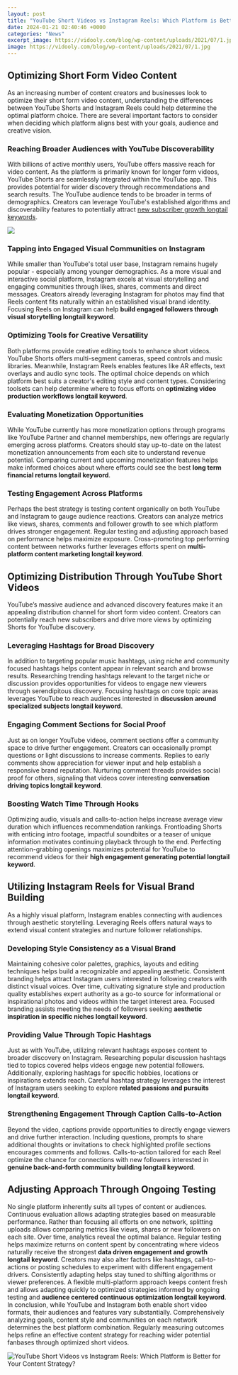 ```yaml
---
layout: post
title: "YouTube Short Videos vs Instagram Reels: Which Platform is Better for Your Content Strategy?"
date: 2024-01-21 02:40:46 +0000
categories: "News"
excerpt_image: https://vidooly.com/blog/wp-content/uploads/2021/07/1.jpg
image: https://vidooly.com/blog/wp-content/uploads/2021/07/1.jpg
---
```


## Optimizing Short Form Video Content 
As an increasing number of content creators and businesses look to optimize their short form video content, understanding the differences between YouTube Shorts and Instagram Reels could help determine the optimal platform choice. There are several important factors to consider when deciding which platform aligns best with your goals, audience and creative vision.
### Reaching Broader Audiences with YouTube Discoverability
With billions of active monthly users, YouTube offers massive reach for video content. As the platform is primarily known for longer form videos, YouTube Shorts are seamlessly integrated within the YouTube app. This provides potential for wider discovery through recommendations and search results. The YouTube audience tends to be broader in terms of demographics. Creators can leverage YouTube's established algorithms and discoverability features to potentially attract [new subscriber growth longtail keywords](https://store.fi.io.vn/hurt-my-chihuahua). 

![](https://www.themobileindian.com/wp-content/uploads/2022/11/Reels-vs-YouTube-Shorts.jpg)
### Tapping into Engaged Visual Communities on Instagram
While smaller than YouTube's total user base, Instagram remains hugely popular - especially among younger demographics. As a more visual and interactive social platform, Instagram excels at visual storytelling and engaging communities through likes, shares, comments and direct messages. Creators already leveraging Instagram for photos may find that Reels content fits naturally within an established visual brand identity. Focusing Reels on Instagram can help **build engaged followers through visual storytelling longtail keyword**.
### Optimizing Tools for Creative Versatility  
Both platforms provide creative editing tools to enhance short videos. YouTube Shorts offers multi-segment cameras, speed controls and music libraries. Meanwhile, Instagram Reels enables features like AR effects, text overlays and audio sync tools. The optimal choice depends on which platform best suits a creator's editing style and content types. Considering toolsets can help determine where to focus efforts on **optimizing video production workflows longtail keyword**.
### Evaluating Monetization Opportunities  
While YouTube currently has more monetization options through programs like YouTube Partner and channel memberships, new offerings are regularly emerging across platforms. Creators should stay up-to-date on the latest monetization announcements from each site to understand revenue potential. Comparing current and upcoming monetization features helps make informed choices about where efforts could see the best **long term financial returns longtail keyword**.
### Testing Engagement Across Platforms
Perhaps the best strategy is testing content organically on both YouTube and Instagram to gauge audience reactions. Creators can analyze metrics like views, shares, comments and follower growth to see which platform drives stronger engagement. Regular testing and adjusting approach based on performance helps maximize exposure. Cross-promoting top performing content between networks further leverages efforts spent on **multi-platform content marketing longtail keyword**.
## Optimizing Distribution Through YouTube Short Videos
YouTube’s massive audience and advanced discovery features make it an appealing distribution channel for short form video content. Creators can potentially reach new subscribers and drive more views by optimizing Shorts for YouTube discovery. 
### Leveraging Hashtags for Broad Discovery
In addition to targeting popular music hashtags, using niche and community focused hashtags helps content appear in relevant search and browse results. Researching trending hashtags relevant to the target niche or discussion provides opportunities for videos to engage new viewers through serendipitous discovery. Focusing hashtags on core topic areas leverages YouTube to reach audiences interested in **discussion around specialized subjects longtail keyword**.
### Engaging Comment Sections for Social Proof
Just as on longer YouTube videos, comment sections offer a community space to drive further engagement. Creators can occasionally prompt questions or light discussions to increase comments. Replies to early comments show appreciation for viewer input and help establish a responsive brand reputation. Nurturing comment threads provides social proof for others, signaling that videos cover interesting **conversation driving topics longtail keyword**. 
### Boosting Watch Time Through Hooks 
Optimizing audio, visuals and calls-to-action helps increase average view duration which influences recommendation rankings. Frontloading Shorts with enticing intro footage, impactful soundbites or a teaser of unique information motivates continuing playback through to the end. Perfecting attention-grabbing openings maximizes potential for YouTube to recommend videos for their **high engagement generating potential longtail keyword**.
## Utilizing Instagram Reels for Visual Brand Building
As a highly visual platform, Instagram enables connecting with audiences through aesthetic storytelling. Leveraging Reels offers natural ways to extend visual content strategies and nurture follower relationships.
### Developing Style Consistency as a Visual Brand
Maintaining cohesive color palettes, graphics, layouts and editing techniques helps build a recognizable and appealing aesthetic. Consistent branding helps attract Instagram users interested in following creators with distinct visual voices. Over time, cultivating signature style and production quality establishes expert authority as a go-to source for informational or inspirational photos and videos within the target interest area. Focused branding assists meeting the needs of followers seeking **aesthetic inspiration in specific niches longtail keyword**. 
### Providing Value Through Topic Hashtags  
Just as with YouTube, utilizing relevant hashtags exposes content to broader discovery on Instagram. Researching popular discussion hashtags tied to topics covered helps videos engage new potential followers. Additionally, exploring hashtags for specific hobbies, locations or inspirations extends reach. Careful hashtag strategy leverages the interest of Instagram users seeking to explore **related passions and pursuits longtail keyword**.
### Strengthening Engagement Through Caption Calls-to-Action  
Beyond the video, captions provide opportunities to directly engage viewers and drive further interaction. Including questions, prompts to share additional thoughts or invitations to check highlighted profile sections encourages comments and follows. Calls-to-action tailored for each Reel optimize the chance for connections with new followers interested in **genuine back-and-forth community building longtail keyword**.
## Adjusting Approach Through Ongoing Testing 
No single platform inherently suits all types of content or audiences. Continuous evaluation allows adapting strategies based on measurable performance.
Rather than focusing all efforts on one network, splitting uploads allows comparing metrics like views, shares or new followers on each site. Over time, analytics reveal the optimal balance. Regular testing helps maximize returns on content spent by concentrating where videos naturally receive the strongest **data driven engagement and growth longtail keyword**. 
Creators may also alter factors like hashtags, call-to-actions or posting schedules to experiment with different engagement drivers. Consistently adapting helps stay tuned to shifting algorithms or viewer preferences. A flexible multi-platform approach keeps content fresh and allows adapting quickly to optimized strategies informed by ongoing testing and **audience centered continuous optimization longtail keyword**.
In conclusion, while YouTube and Instagram both enable short video formats, their audiences and features vary substantially. Comprehensively analyzing goals, content style and communities on each network determines the best platform combination. Regularly measuring outcomes helps refine an effective content strategy for reaching wider potential fanbases through optimized short videos.

![YouTube Short Videos vs Instagram Reels: Which Platform is Better for Your Content Strategy?](https://vidooly.com/blog/wp-content/uploads/2021/07/1.jpg)